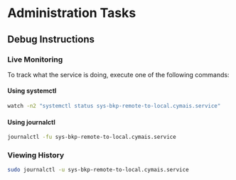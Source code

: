 # Administration Tasks

## Debug Instructions

### Live Monitoring

To track what the service is doing, execute one of the following commands:

#### Using systemctl

```bash
watch -n2 "systemctl status sys-bkp-remote-to-local.cymais.service"
```

#### Using journalctl

```bash
journalctl -fu sys-bkp-remote-to-local.cymais.service
```

### Viewing History

```bash
sudo journalctl -u sys-bkp-remote-to-local.cymais.service
```